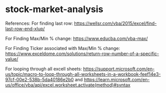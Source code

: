 # stock-market-analysis

References:
For finding last row: https://wellsr.com/vba/2015/excel/find-last-row-end-xlup/

For Finding Max/Min % change: https://www.educba.com/vba-max/

For Finding Ticker associated with Max/Min % change: https://www.exceldome.com/solutions/return-row-number-of-a-specific-value/

For looping through all excell sheets: https://support.microsoft.com/en-us/topic/macro-to-loop-through-all-worksheets-in-a-workbook-feef14e3-97cf-00e2-538b-5da40186e2b0  and  https://learn.microsoft.com/en-us/office/vba/api/excel.worksheet.activate(method)#syntax

